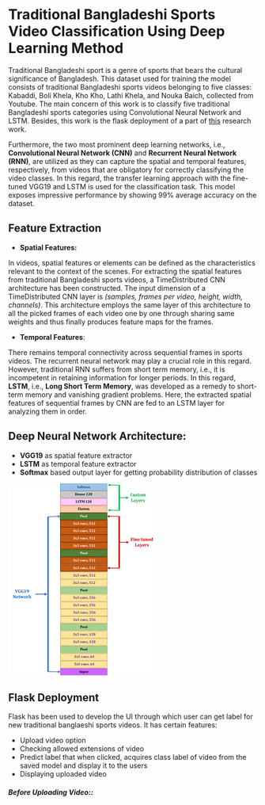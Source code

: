 # Traditional Bangladeshi Sports Video Classification Using Deep Learning Method
Traditional Bangladeshi sport is a genre of sports that bears the cultural significance of Bangladesh. This dataset used for training the model consists of traditional Bangladeshi sports videos belonging to five classes: Kabaddi, Boli Khela, Kho Kho, Lathi Khela, and Nouka Baich, collected from Youtube. The main concern of this work is to classify five traditional Bangladeshi sports categories using Convolutional Neural Network and LSTM. Besides, this work is the flask deployment of a part of [this](https://www.mdpi.com/2076-3417/11/5/2149) research work.  

Furthermore, the two most prominent deep learning networks, i.e., **Convolutional Neural Network (CNN)** and **Recurrent Neural Network (RNN)**, are utilized as they can capture the spatial and temporal features, respectively, from videos that are obligatory for correctly classifying the video classes. In this regard, the transfer learning approach with the fine-tuned VGG19 and LSTM is used for the classification task. This model exposes impressive performance by showing 99% average accuracy on the dataset.

## Feature Extraction
- **Spatial Features:**

In videos, spatial features or elements can be defined as the characteristics relevant to the context of the scenes. For extracting the spatial features from traditional Bangladeshi sports videos, a TimeDistributed CNN architecture has been constructed. The input dimension of a TimeDistributed CNN layer is *(samples, frames per video, height, width, channels)*. This architecture employs the same layer of this architecture to all the picked frames of each video one by one through sharing same weights and thus finally produces feature maps for the frames.

- **Temporal Features**:

There remains temporal connectivity across sequential frames in sports videos. The recurrent neural network may play a crucial role in this regard. However, traditional RNN suffers from short term memory, i.e., it is incompetent in retaining information for longer periods. In this regard, **LSTM**, i.e., **Long Short Term Memory**, was developed as a remedy to short-term memory and vanishing gradient problems. Here, the extracted spatial features of sequential frames by CNN are fed to an LSTM layer for analyzing them in order.

## Deep Neural Network Architecture:
- **VGG19** as spatial feature extractor
- **LSTM** as temporal feature extractor
- **Softmax** based output layer for getting probability distribution of classes

![Alt text](images/vgg19model.png?raw=true "Title")

## Flask Deployment
Flask has been used to develop the UI through which user can get label for new traditional banglaeshi sports videos. It has certain features:
- Upload video option
- Checking allowed extensions of video
- Predict label that when clicked, acquires class label of video from the saved model and display it to the users
- Displaying uploaded video

#### *Before Uploading Video::* 

